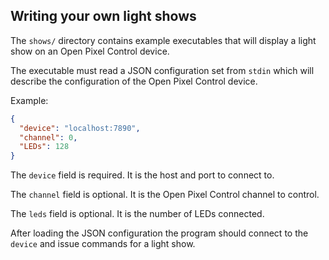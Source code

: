 ## Writing your own light shows

The `shows/` directory contains example executables that will display a light
show on an Open Pixel Control device.

The executable must read a JSON configuration set from `stdin` which will
describe the configuration of the Open Pixel Control device.

Example:

```json
{
  "device": "localhost:7890",
  "channel": 0,
  "LEDs": 128
}
```

The `device` field is required.  It is the host and port to connect to.

The `channel` field is optional.  It is the Open Pixel Control channel to
control.

The `leds` field is optional.  It is the number of LEDs connected.

After loading the JSON configuration the program should connect to the `device`
and issue commands for a light show.
